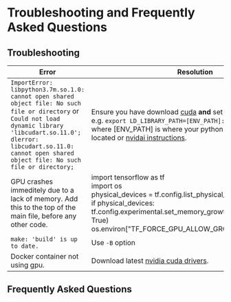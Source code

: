 # Troubleshooting and Frequently Asked Questions

## Troubleshooting

| Error                                                        | Resolution                                                   |
| ------------------------------------------------------------ | ------------------------------------------------------------ |
| `ImportError: libpython3.7m.so.1.0: cannot open shared object file: No such file or directory` or  `Could not load dynamic library 'libcudart.so.11.0'; dlerror: libcudart.so.11.0: cannot open shared object file: No such file or directory;` | Ensure you have download [cuda](OPTIONAL_INSTALL.md) **and** set your `LD_LIBRARY_PATH`, e.g. `export LD_LIBRARY_PATH=[ENV_PATH]:$LD_LIBRARY_PATH` , where [ENV_PATH] is where your python virtual environment is located or [nvidai instructions](https://docs.nvidia.com/cuda/cuda-installation-guide-linux/index.html#post-installation-actions).  |
| GPU crashes immeditely due to a lack of memory. Add this to the top of the main file, before any other code. | import tensorflow as tf<br/>import os<br/>physical_devices = tf.config.list_physical_devices("GPU")<br/>if physical_devices:<br/>    tf.config.experimental.set_memory_growth(physical_devices[0], True)<br/>os.environ["TF_FORCE_GPU_ALLOW_GROWTH"] = "true" |
| `make: 'build' is up to date.` | Use `-B` option |
| Docker container not using gpu. | Download latest [nvidia cuda drivers](https://developer.nvidia.com/cuda-downloads).|

## Frequently Asked Questions
